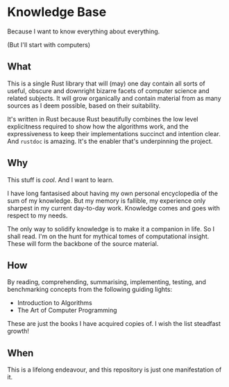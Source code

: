 # Knowledge Base

Because I want to know everything about everything.

(But I'll start with computers)

## What

This is a single Rust library that will (may) one day contain all sorts of
useful, obscure and downright bizarre facets of computer science and related
subjects. It will grow organically and contain material from as many sources as
I deem possible, based on their suitability.

It's written in Rust because Rust beautifully combines the low level
explicitness required to show how the algorithms work, and the expressiveness to
keep their implementations succinct and intention clear. And `rustdoc` is
amazing. It's the enabler that's underpinning the project.

## Why

This stuff is *cool*. And I want to learn.

I have long fantasised about having my own personal encyclopedia of the sum of
my knowledge. But my memory is fallible, my experience only sharpest in my
current day-to-day work. Knowledge comes and goes with respect to my needs.

The only way to solidify knowledge is to make it a companion in life. So I shall
read. I'm on the hunt for mythical tomes of computational insight. These will
form the backbone of the source material.

## How

By reading, comprehending, summarising, implementing, testing, and benchmarking
concepts from the following guiding lights:

- Introduction to Algorithms
- The Art of Computer Programming

These are just the books I have acquired copies of. I wish the list steadfast
growth!

## When

This is a lifelong endeavour, and this repository is just one manifestation of
it.
